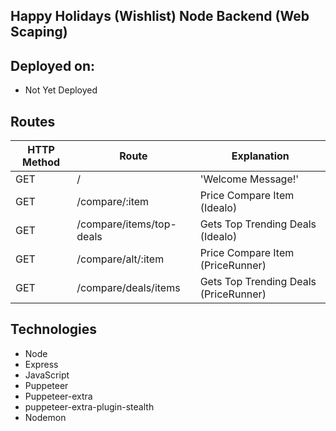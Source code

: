 ## Happy Holidays (Wishlist) Node Backend (Web Scaping)

## Deployed on:

- Not Yet Deployed

## Routes

| HTTP Method | Route                         | Explanation                                              |
| ----------- | ---------------------         | -------------------------------------------------------- |
| GET         | /                             | 'Welcome Message!'                                       |
| GET         | /compare/:item                | Price Compare Item (Idealo)                              |
| GET         | /compare/items/top-deals      | Gets Top Trending Deals (Idealo)                         |
| GET         | /compare/alt/:item            | Price Compare Item   (PriceRunner)                       |
| GET         | /compare/deals/items          | Gets Top Trending Deals (PriceRunner)                    |



## Technologies

- Node
- Express
- JavaScript
- Puppeteer
- Puppeteer-extra
- puppeteer-extra-plugin-stealth
- Nodemon

